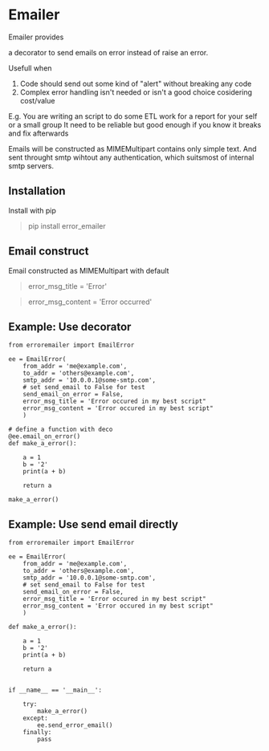 # Emailer

Emailer provides

a decorator to send emails on error instead of raise an error.

Usefull when

1. Code should send out some kind of "alert" without breaking any code
1. Complex error handling isn't needed or isn't a good choice cosidering cost/value

E.g. You are writing an script to do some ETL work for a report for your self or a small group
It need to be reliable but good enough if you know it breaks and fix afterwards


Emails will be constructed as MIMEMultipart contains only simple text.
And sent throught smtp wihtout any authentication, which suitsmost of internal smtp servers.


## Installation

Install with pip

> pip install error_emailer

## Email construct

Email constructed as MIMEMultipart with default

> error_msg_title = 'Error'

> error_msg_content = 'Error occurred'



## Example: Use decorator

    from erroremailer import EmailError

    ee = EmailError(
        from_addr = 'me@example.com',
        to_addr = 'others@example.com',
        smtp_addr = '10.0.0.1@some-smtp.com',
        # set send_email to False for test
        send_email_on_error = False,
        error_msg_title = 'Error occured in my best script"
        error_msg_content = 'Error occured in my best script"
        )
    
    # define a function with deco
    @ee.email_on_error()
    def make_a_error():

        a = 1
        b = '2'
        print(a + b)

        return a

    make_a_error()


## Example: Use send email directly

    from erroremailer import EmailError

    ee = EmailError(
        from_addr = 'me@example.com',
        to_addr = 'others@example.com',
        smtp_addr = '10.0.0.1@some-smtp.com',
        # set send_email to False for test
        send_email_on_error = False,
        error_msg_title = 'Error occured in my best script"
        error_msg_content = 'Error occured in my best script"
        )

    def make_a_error():

        a = 1
        b = '2'
        print(a + b)

        return a


    if __name__ == '__main__':
        
        try:
            make_a_error()
        except:
            ee.send_error_email()
        finally:
            pass

        

    